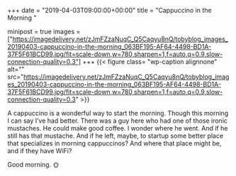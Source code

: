 +++
date = "2019-04-03T09:00:00+00:00"
title = "Cappuccino in the Morning "

minipost = true
images = ["https://imagedelivery.net/zJmFZzaNuqC_Q5Caqyu8nQ/tobyblog_images_20190403-cappuccino-in-the-morning_063BF195-AF64-4498-BD1A-37F5F61BCD99.jpg/fit=scale-down,w=780,sharpen=1,f=auto,q=0.9,slow-connection-quality=0.3"]
+++
{{< figure class= "wp-caption alignnone" alt="" src="https://imagedelivery.net/zJmFZzaNuqC_Q5Caqyu8nQ/tobyblog_images_20190403-cappuccino-in-the-morning_063BF195-AF64-4498-BD1A-37F5F61BCD99.jpg/fit=scale-down,w=780,sharpen=1,f=auto,q=0.9,slow-connection-quality=0.3" >}}

A cappuccino is a wonderful way to start the morning. Though this morning I can say I’ve had better. There was a guy here who had one of those ironic mustaches. He could make good coffee. I wonder where he went. And if he still has that mustache. And if he left, maybe, to startup some better place that specializes in morning cappuccinos? And where that place might be, and if they have WiFi?

Good morning. 🌞 

